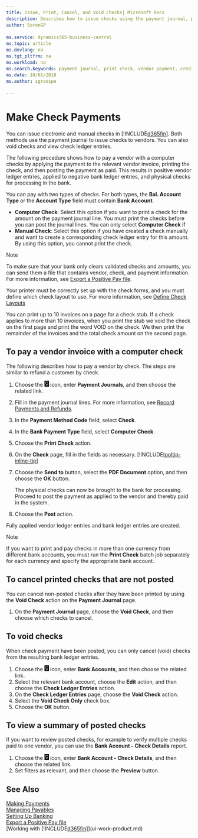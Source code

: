 ```yaml
---
title: Issue, Print, Cancel, and Void Checks| Microsoft Docs
description: Describes how to issue checks using the payment journal, print checks, and void or view check ledger entries in Business Central.  
author: SorenGP

ms.service: dynamics365-business-central
ms.topic: article
ms.devlang: na
ms.tgt_pltfrm: na
ms.workload: na
ms.search.keywords: payment journal, print check, vendor payment, creditor, debt, balance due, AP
ms.date: 10/01/2018
ms.author: sgroespe

---
```

# Make Check Payments
You can issue electronic and manual checks in [!INCLUDE[d365fin](includes/d365fin_md.md)]. Both methods use the payment journal to issue checks to vendors. You can also void checks and view check ledger entries.

The following procedure shows how to pay a vendor with a computer checks by applying the payment to the relevant vendor invoice, printing the check, and then posting the payment as paid. This results in positive vendor ledger entries, applied to negative bank ledger entries, and physical checks for processing in the bank.

You can pay with two types of checks. For both types, the **Bal. Account Type** or the **Account Type** field must contain **Bank Account**.

- **Computer Check**: Select this option if you want to print a check for the amount on the payment journal line. You must print the checks before you can post the journal lines. You can only select **Computer Check** if
- **Manual Check**: Select this option if you have created a check manually and want to create a corresponding check ledger entry for this amount. By using this option, you cannot print the check.

> [!NOTE]  
> To make sure that your bank only clears validated checks and amounts, you can send them a file that contains vendor, check, and payment information. For more information, see [Export a Positive Pay file](finance-how-positive-pay.md).

Your printer must be correctly set up with the check forms, and you must define which check layout to use. For more information, see [Define Check Layouts](finance-how-define-check-layouts.md)

You can print up to 10 invoices on a page for a check stub. If a check applies to more than 10 invoices, when you print the stub we void the check on the first page and print the word VOID on the check. We then print the remainder of the invoices and the total check amount on the second page. 

## To pay a vendor invoice with a computer check
The following describes how to pay a vendor by check. The steps are similar to refund a customer by check.

1. Choose the ![Lightbulb that opens the Tell Me feature](media/ui-search/search_small.png "Tell me what you want to do") icon, enter **Payment Journals**, and then choose the related link.
2. Fill in the payment journal lines. For more information, see [Record Payments and Refunds](payables-how-post-payments-refunds.md).
3. In the **Payment Method Code** field, select **Check**.
4. In the **Bank Payment Type** field, select **Computer Check**.
5. Choose the **Print Check** action.
6. On the **Check** page, fill in the fields as necessary. [!INCLUDE[tooltip-inline-tip](includes/tooltip-inline-tip_md.md)]
7. Choose the **Send to** button, select the **PDF Document** option, and then choose the **OK** button.

    The physical checks can now be brought to the bank for processing. Proceed to post the payment as applied to the vendor and thereby paid in the system.
8. Choose the **Post** action.

Fully applied vendor ledger entries and bank ledger entries are created.

> [!NOTE]  
> If you want to print and pay checks in more than one currency from different bank accounts, you must run the **Print Check** batch job separately for each currency and specify the appropriate bank account.

## To cancel printed checks that are not posted
You can cancel non-posted checks after they have been printed by using the **Void Check** action on the **Payment Journal** page.

1. On the **Payment Journal** page, choose the **Void Check**, and then choose which checks to cancel.

## To void checks
When check payment have been posted, you can only cancel (void) checks from the resulting bank ledger entries.

1. Choose the ![Lightbulb that opens the Tell Me feature](media/ui-search/search_small.png "Tell me what you want to do") icon, enter **Bank Accounts**, and then choose the related link.
2. Select the relevant bank account, choose the **Edit** action, and then choose the **Check Ledger Entries** action.
3. On the **Check Ledger Entries** page, choose the **Void Check** action.
4. Select the **Void Check Only** check box.
5. Choose the **OK** button.

## To view a summary of posted checks
If you want to review posted checks, for example to verify multiple checks paid to one vendor, you can use the **Bank Account - Check Details** report.
1. Choose the ![Lightbulb that opens the Tell Me feature](media/ui-search/search_small.png "Tell me what you want to do") icon, enter **Bank Account - Check Details**, and then choose the related link.
2. Set filters as relevant, and then choose the **Preview** button.

## See Also
[Making Payments](payables-make-payments.md)  
[Managing Payables](payables-manage-payables.md)  
[Setting Up Banking](bank-setup-banking.md)  
[Export a Positive Pay file](finance-how-positive-pay.md)  
[Working with [!INCLUDE[d365fin](includes/d365fin_md.md)]](ui-work-product.md)  

